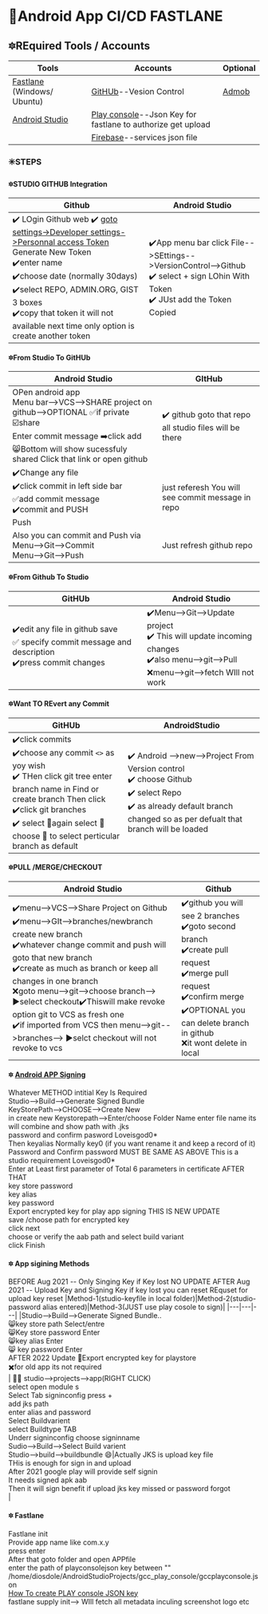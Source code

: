 # 🍍Android App CI/CD FASTLANE
## 🔯REquired Tools / Accounts
|Tools|Accounts|Optional|
|---|---|---|
|[Fastlane](https://fastlane.tools/) (Windows/ Ubuntu) |[GitHUb]()--Vesion Control |[Admob]()|
|[Android Studio]() |[Play console]()--Json Key for fastlane to authorize get upload| |
| |[Firebase]()--services json file | |

### ✳️STEPS
#### 🔯STUDIO GITHUB Integration
| Github | Android Studio |
|---|---|
|:heavy_check_mark: LOgin Github web :heavy_check_mark: [goto settings->Developer settings->Personnal access Token](https://github.com/settings/tokens) Generate New Token<br/> :heavy_check_mark:enter name<br/> :heavy_check_mark:choose date (normally 30days)<br/> :heavy_check_mark:select REPO, ADMIN.ORG, GIST 3 boxes<br/>:heavy_check_mark:copy that token it will not available next time only option is create another token<br/>|:heavy_check_mark:App menu bar click File-->SEttings-->VersionControl-->Github<br/> :heavy_check_mark: select + sign LOhin With Token<br/> :heavy_check_mark: JUst add the Token Copied <br/>|
#### 🔯From Studio To GitHUb
|Android Studio| GItHub|
|---|---|
|OPen android app<br/>Menu bar-->VCS-->SHARE project on github-->OPTIONAL ✅if private ☑️share<br/>Enter commit message ➡️click add<br/> 😸Bottom will show sucessfuly shared Click that link or open github| :heavy_check_mark: github goto that repo all studio files will be there |
|:heavy_check_mark:Change any file <br/>:heavy_check_mark:click commit in left side bar<br/> ✅add commit message<br/> ✔️commit and PUSH<br/>Push<br/>|just referesh You will see commit message in repo|
|Also you can commit and Push via <br/>Menu-->Git-->Commit<br/>Menu-->Git-->Push<br/>|Just refresh github repo|

#### 🔯From Github To Studio

|GitHUb|Android Studio|
|---|---|
|:heavy_check_mark:edit any file in github save<br/>✅ specify commit message and description<br/>:heavy_check_mark:press commit changes<br/>|✔️Menu-->Git-->Update project <br/>:heavy_check_mark: This will update incoming changes<br/>:heavy_check_mark:also menu-->git-->Pull<br/> :x:menu-->git-->fetch WIll not work<br/>|

#### 🔯Want TO REvert any Commit
|GitHUb|AndroidStudio|
|---|---|
|:heavy_check_mark:click commits<br/>:heavy_check_mark:choose any commit ```<>``` as yoy wish<br/>:heavy_check_mark: THen click git tree enter branch name in Find or create branch Then click<br/>:heavy_check_mark:click git branches <br/>:heavy_check_mark: select 🔄again select 🔄 choose 🔽 to select perticular branch as default<br/>| :heavy_check_mark: Android -->new-->Project From Version control<br/> :heavy_check_mark: choose Github <br/> :heavy_check_mark: select Repo<br/>:heavy_check_mark: as already default branch changed so as per defualt that branch will be loaded|

#### 🔯PULL /MERGE/CHECKOUT
|Android Studio| Github|
|---|---|
|:heavy_check_mark:menu-->VCS-->Share Project on Github<br/>:heavy_check_mark:menu-->GIt-->branches/newbranch create new branch<br/>:heavy_check_mark:whatever change commit and push will goto that new branch<br/>:heavy_check_mark:create as much as branch or keep all changes in one branch<br/>:x:goto menu-->git-->choose branch--> ▶️select checkout:heavy_check_mark:Thiswill make revoke option git to VCS as fresh one<br/>:heavy_check_mark:if imported from VCS then menu-->git-->branches--> ▶️selct checkout will not revoke to vcs<br/> |:heavy_check_mark:github you will see 2 branches <br/>:heavy_check_mark:goto second branch <br/>:heavy_check_mark:create pull request<br/>:heavy_check_mark:merge pull request<br/>:heavy_check_mark:confirm merge<br/>:heavy_check_mark:OPTIONAL you can delete branch in github<br/>:x:it wont delete in local|

#### 🔯 [Android APP Signing](https://developer.android.com/studio/publish/app-signing)
Whatever METHOD intitial Key Is Required<br/>
Studio-->Build-->Generate Signed Bundle<br/>
KeyStorePath-->CHOOSE-->Create New<br/>
in create new Keystorepath-->Enter/choose Folder Name enter file name its will combine and show path with .jks<br/>
password and confirm pasword Loveisgod0*<br/>
Then keyalias Normally key0 (if you want rename it and keep a record of it)<br/>
Password and Confirm password MUST BE SAME AS ABOVE This is a studio requirement Loveisgod0*<br/>
Enter at Least first parameter of Total 6 parameters in certificate AFTER THAT<br/>
key store password<br/>
key alias<br/>
key password<br/>
Export encrypted key for play app signing THIS IS NEW UPDATE<br/>
save /choose path for encrypted key<br/>
click next<br/>
choose or verify the aab path and select build variant<br/>
click Finish<br/>

#### 🔯  App sigining Methods
BEFORE Aug 2021 -- Only Singing Key if Key lost NO UPDATE
AFTER Aug 2021 -- Upload Key and Signing Key if key lost you can reset REquset for upload key reset
|Method-1(studio-keyfile in local folder)|Method-2(studio-password alias entered)|Method-3(JUST use play cosole to sign)|
|---|---|---|
|Studio-->Build-->Generate Signed Bundle..<br/>😸key store path Select/entre <br/>😸Key store password Enter <br/>😸key alias Enter <br/>😸 key password Enter <br/>AFTER 2022 Update 🧮Export encrypted key for playstore <br/> ✖️for old app its not required<br/>| 🧑‍🎨 studio-->projects-->app(RIGHT CLICK) <br/>select open module s<br/>Select Tab signinconfig press +<br/> add jks path<br> enter alias and password <br/>Select Buildvarient<br/>select Buildtype TAB<Br/>Underr signinconfig choose signinname<br/>Sudio-->Build-->Select Build varient<br/>Studio-->build-->buildbundle 😄|Actually JKS is upload key file<br/> THis is enough for sign in and upload<br/>After 2021 google play will provide self signin<br/>It needs signed apk aab<br/>Then it will sign benefit if upload jks key missed or password forgot<br/>|

#### 🔯 Fastlane
Fastlane init<br/>
Provide app name like com.x.y<br/>
press enter<br/>
After that goto folder and open APPfile <br/>
enter the path of playconsolejson key between ""<br/>
/home/diosdole/AndroidStudioProjects/gcc_play_console/gccplayconsole.json<br/>
[How To create PLAY console JSON key]()<br/>
fastlane supply init--> WIll fetch all metadata inculing screenshot logo etc<br/>



